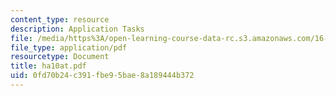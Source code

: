 ```yaml
---
content_type: resource
description: Application Tasks
file: /media/https%3A/open-learning-course-data-rc.s3.amazonaws.com/16-20-structural-mechanics-fall-2002/0fd70b24c391fbe95bae8a189444b372_ha10at.pdf
file_type: application/pdf
resourcetype: Document
title: ha10at.pdf
uid: 0fd70b24-c391-fbe9-5bae-8a189444b372
---
```

